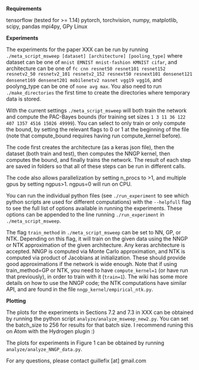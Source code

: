 

__Requirements__

tensorflow (tested for >= 1.14)
pytorch, torchvision,
numpy, matplotlib, scipy, pandas
mpi4py,
GPy
Linux

__Experiments__

The experiments for the paper XXX can be run by running `./meta_script_msweep [dataset] [architecture] [pooling_type]` where dataset can be one of `mnist EMNIST mnist-fashion KMNIST cifar`, and architecture can be one of `fc cnn resnet50 resnet101 resnet152 resnetv2_50 resnetv2_101 resnetv2_152 resnext50 resnext101 densenet121 densenet169 densenet201 mobilenetv2 nasnet vgg19 vgg16`, and poolyng_type can be one of `none avg max`. You also need to run `./make_directories` the first time to create the directories where temporary data is stored.

With the current settings `./meta_script_msweep` will both train the network and compute the PAC-Bayes bounds (for training set sizes `1 3 11 36 122 407 1357 4516 15026 49999`). You can select to only train or only compute the bound, by setting the relevant flags to 0 or 1 at the beginning of the file (note that compute_bound requires having run compute_kernel before).

The code first creates the architecture (as a keras json file), then the dataset (both train and test), then computes the NNGP kernel, then computes the bound, and finally trains the network. The result of each step are saved in folders so that all of these steps can be run in different calls.

The code also allows parallelization by setting n_procs to >1, and multiple gpus by setting ngpus>1. ngpus=0 will run on CPU.

You can run the individual python files (see `./run_experiment` to see which python scripts are used for different computations) with the `--helpfull` flag to see the full list of options available in running the experiments. These options can be appended to the line running `./run_experiment` in `./meta_script_msweep`.

The flag `train_method` in `./meta_script_msweep` can be set to NN, GP, or NTK. Depending on this flag, it will train on the given data using the NNGP or NTK approximation of the given architecture. Any keras architecture is accepted. NNGP is computed via Monte Carlo approximation, and NTK is computed via product of Jacobians at initialization. These should provide good approximations if the network is wide enough. Note that if using train_method=GP or NTK, you need to have `compute_kernel=1` (or have run that previously), in order to train with it (`train=1`). The wiki has some more details on how to use the NNGP code; the NTK computations have similar API, and are found in the file `nngp_kernel/empirical_ntk.py`.

__Plotting__

The plots for the experiments in Sections 7.2 and 7.3 in XXX can be obtained by running the python script `analyze/analyze_msweep_new2.py`. You can set the batch_size to 256 for results for that batch size. I recommend runing this on Atom with the Hydrogen plugin :)

The plots for experiments in Figure 1 can be obtained by running `analyze/analyze_NNGP_data.py`.

For any questions, please contact guillefix [at] gmail.com
